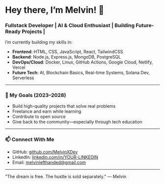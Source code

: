 # Hey there, I’m Melvin! 👋

### Fullstack Developer | AI & Cloud Enthusiast | Building Future-Ready Projects |

I’m currently building my skills in:

- **Frontend**: HTML, CSS, JavaScript, React, TailwindCSS
- **Backend**: Node.js, Express.js, MongoDB, PostgreSQL
- **DevOps/Cloud**: Docker, Linux, GitHub Actions, Google Cloud, Netlify, Vercel
- **Future Tech**: AI, Blockchain Basics, Real-time Systems, Solana Dev, Serverless

---

### 🚀 My Goals (2023–2028)

- Build high-quality projects that solve real problems
- Freelance and earn while learning
- Contribute to open source
- Give back to the community—especially through tech education

---

### 📫 Connect With Me
- GitHub: [github.com/MelvinXDev](https://github.com/MelvinXDev)
- LinkedIn: [linkedin.com/in/YOUR-LINKEDIN](https://linkedin.com/in/YOUR-LINKEDIN)
- Email: melvinlefthanded@gmail.com

---

"The dream is free. The hustle is sold separately." 
— Melvin
